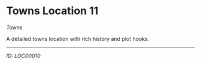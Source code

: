 # Towns Location 11

*Towns*

A detailed towns location with rich history and plot hooks.

---
*ID: LOC00010*